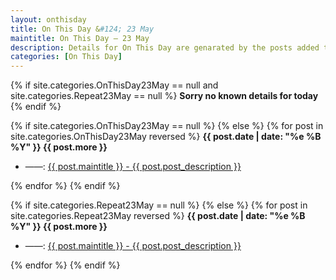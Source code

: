 ```yaml
---
layout: onthisday
title: On This Day &#124; 23 May
maintitle: On This Day — 23 May
description: Details for On This Day are genarated by the posts added to the website so the content is subject to changes/updates over time.
categories: [On This Day]
---
```


{% if site.categories.OnThisDay23May == null and site.categories.Repeat23May == null %}
<strong>Sorry no known details for today</strong>
{% endif %}

{% if site.categories.OnThisDay23May == null %}
{% else %}
{% for post in site.categories.OnThisDay23May reversed %}
<strong>{{ post.date | date: "%e %B %Y" }} {{ post.more }}</strong>
<ul>
<li> ——: <a href="{{ post.url }}">{{ post.maintitle }} - {{ post.post_description }}</a></li>
</ul>
{% endfor %}
{% endif %}

{% if site.categories.Repeat23May == null %}
{% else %}
{% for post in site.categories.Repeat23May reversed %}
<strong>{{ post.date | date: "%e %B %Y" }} {{ post.more }}</strong>
<ul>
<li> ——: <a href="{{ post.url }}">{{ post.maintitle }} - {{ post.post_description }}</a></li>
</ul>
{% endfor %}
{% endif %}
